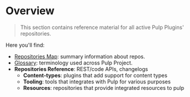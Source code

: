 # Overview

> This section contains reference material for all active Pulp Plugins' repositories.

Here you'll find:

- [Repositories Map](#): summary information about repos.
- [Glossary](#): terminology used across Pulp Project.
- **Repositories Reference**: REST/code APIs, changelogs
    - **Content-types**: plugins that add support for content types
    - **Tooling**: tools that integrates with Pulp for various purposes
    - **Resources**: repositories that provide integrated resources to pulp

